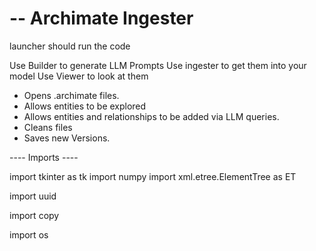# -- Archimate Ingester
launcher should run the code 

Use Builder to generate LLM Prompts
Use ingester to get them into your model
Use Viewer to look at them


* Opens .archimate files.
* Allows entities to be explored
* Allows entities and relationships to be added via LLM queries.
* Cleans files
* Saves new Versions.

 ---- Imports ----
 
import tkinter as tk
import numpy
import xml.etree.ElementTree as ET

import uuid

import copy

import os

